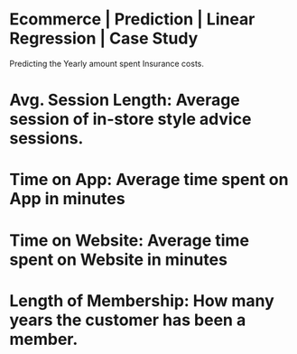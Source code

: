 # Ecommerce | Prediction | Linear Regression | Case Study
Predicting the Yearly amount spent Insurance costs. 
# Avg. Session Length: Average session of in-store style advice sessions.
# Time on App: Average time spent on App in minutes
# Time on Website: Average time spent on Website in minutes
# Length of Membership: How many years the customer has been a member.
